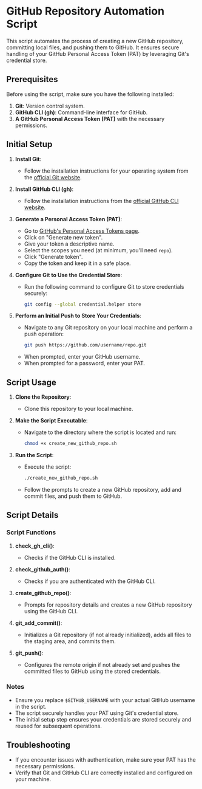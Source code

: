 # GitHub Repository Automation Script 

This script automates the process of creating a new GitHub repository, committing local files, and pushing them to GitHub. It ensures secure handling of your GitHub Personal Access Token (PAT) by leveraging Git's credential store.

## Prerequisites

Before using the script, make sure you have the following installed:

1. **Git**: Version control system.
2. **GitHub CLI (gh)**: Command-line interface for GitHub.
3. **A GitHub Personal Access Token (PAT)** with the necessary permissions.

## Initial Setup

1. **Install Git**:
   - Follow the installation instructions for your operating system from the [official Git website](https://git-scm.com/).

2. **Install GitHub CLI (gh)**:
   - Follow the installation instructions from the [official GitHub CLI website](https://cli.github.com/).

3. **Generate a Personal Access Token (PAT)**:
   - Go to [GitHub's Personal Access Tokens page](https://github.com/settings/tokens).
   - Click on "Generate new token".
   - Give your token a descriptive name.
   - Select the scopes you need (at minimum, you'll need `repo`).
   - Click "Generate token".
   - Copy the token and keep it in a safe place.

4. **Configure Git to Use the Credential Store**:
   - Run the following command to configure Git to store credentials securely:
     ```sh
     git config --global credential.helper store
     ```

5. **Perform an Initial Push to Store Your Credentials**:
   - Navigate to any Git repository on your local machine and perform a push operation:
     ```sh
     git push https://github.com/username/repo.git
     ```
   - When prompted, enter your GitHub username.
   - When prompted for a password, enter your PAT.

## Script Usage

1. **Clone the Repository**:
   - Clone this repository to your local machine.

2. **Make the Script Executable**:
   - Navigate to the directory where the script is located and run:
     ```sh
     chmod +x create_new_github_repo.sh
     ```

3. **Run the Script**:
   - Execute the script:
     ```sh
     ./create_new_github_repo.sh
     ```
   - Follow the prompts to create a new GitHub repository, add and commit files, and push them to GitHub.

## Script Details

### Script Functions

1. **check_gh_cli()**:
   - Checks if the GitHub CLI is installed.

2. **check_github_auth()**:
   - Checks if you are authenticated with the GitHub CLI.

3. **create_github_repo()**:
   - Prompts for repository details and creates a new GitHub repository using the GitHub CLI.

4. **git_add_commit()**:
   - Initializes a Git repository (if not already initialized), adds all files to the staging area, and commits them.

5. **git_push()**:
   - Configures the remote origin if not already set and pushes the committed files to GitHub using the stored credentials.

### Notes

- Ensure you replace `$GITHUB_USERNAME` with your actual GitHub username in the script.
- The script securely handles your PAT using Git's credential store.
- The initial setup step ensures your credentials are stored securely and reused for subsequent operations.

## Troubleshooting

- If you encounter issues with authentication, make sure your PAT has the necessary permissions.
- Verify that Git and GitHub CLI are correctly installed and configured on your machine.
